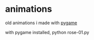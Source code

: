 animations
==========

old animations i made with [pygame](http://www.pygame.org)

with pygame installed,
  python rose-01.py
